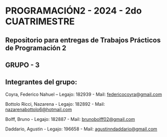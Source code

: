 # PROGRAMACIÓN2 - 2024 - 2do CUATRIMESTRE

## Repositorio para entregas de Trabajos Prácticos de Programación 2

## GRUPO - 3

## Integrantes del grupo:

Coyra, Federico Nahuel – Legajo: 182939 - Mail: federicocoyra@gmail.com

Bottolo Ricci, Nazarena - Legajo: 182892 - Mail: nazarenabottolo6@hotmail.com

Bolff, Bruno - Legajo: 182887 - Mail: brunobolff02@gmail.com

Daddario, Agustin - Legajo: 196658 - Mail: agustinndaddario@gmail.com
